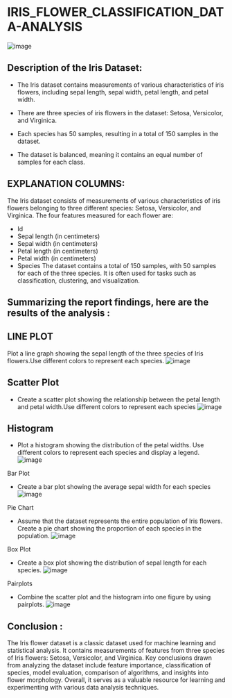   # IRIS_FLOWER_CLASSIFICATION_DATA-ANALYSIS

![image](https://github.com/user-attachments/assets/8ca670cc-a484-404b-83d8-5a65e018d714)


## Description of the Iris Dataset:

- The Iris dataset contains measurements of various characteristics of iris flowers, including sepal length, sepal width, petal length, and petal width.

- There are three species of iris flowers in the dataset: Setosa, Versicolor, and Virginica.

- Each species has 50 samples, resulting in a total of 150 samples in the dataset.

- The dataset is balanced, meaning it contains an equal number of samples for each class.

## EXPLANATION COLUMNS:
The Iris dataset consists of measurements of various characteristics of iris flowers belonging to three different species: Setosa, Versicolor, and Virginica. The four features measured for each flower are:

- Id
- Sepal length (in centimeters)
- Sepal width (in centimeters)
- Petal length (in centimeters)
- Petal width (in centimeters)
- Species The dataset contains a total of 150 samples, with 50 samples for each of the three species. It is often used for tasks such as classification, clustering, and visualization.


## Summarizing the report findings, here are the results of the analysis :

## LINE PLOT
Plot a line graph showing the sepal length of the three species of Iris flowers.Use different colors to represent each species.
![image](https://github.com/user-attachments/assets/c954d024-0463-41f2-8232-f49a2d8facb9)


## Scatter Plot
- Create a scatter plot showing the relationship between the petal length and petal width.Use different colors to represent each species
![image](https://github.com/user-attachments/assets/a59ae605-31cd-4f73-8a84-81ccb35b4e57)


## Histogram
- Plot a histogram showing the distribution of the petal widths. Use different colors to represent each species and display a legend.
![image](https://github.com/user-attachments/assets/48bc4e8f-0e38-4311-89ae-be115295c079)


Bar Plot
- Create a bar plot showing the average sepal width for each species
![image](https://github.com/user-attachments/assets/a8affb6f-46a9-470e-8813-fa51aaf8de66)


Pie Chart
- Assume that the dataset represents the entire population of Iris flowers. Create a pie chart showing the proportion of each species in the population.
![image](https://github.com/user-attachments/assets/555e4e12-efee-42f4-9a22-f20ad512365a)


Box Plot
- Create a box plot showing the distribution of sepal length for each species.
![image](https://github.com/user-attachments/assets/6a010e1b-350a-48dc-bb12-4adacf59d5a7)


Pairplots
- Combine the scatter plot and the histogram into one figure by using pairplots.
![image](https://github.com/user-attachments/assets/248f5488-ad4b-4bc9-8425-e071b95f3c62)


## Conclusion :
The Iris flower dataset is a classic dataset used for machine learning and statistical analysis. It contains measurements of features from three species of Iris flowers: Setosa, Versicolor, and Virginica. Key conclusions drawn from analyzing the dataset include feature importance, classification of species, model evaluation, comparison of algorithms, and insights into flower morphology. Overall, it serves as a valuable resource for learning and experimenting with various data analysis techniques.



